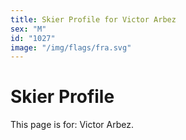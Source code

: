 ```yaml
---
title: Skier Profile for Victor Arbez
sex: "M"
id: "1027"
image: "/img/flags/fra.svg" 
---
```


# Skier Profile

This page is for: Victor Arbez.
    